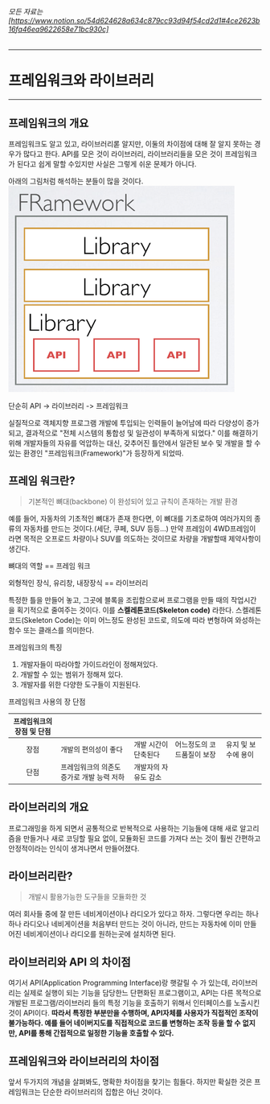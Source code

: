###### 모든 자료는[https://www.notion.so/54d624628a634c879cc93d94f54cd2d1#4ce2623b16fa46ea9622658e71bc930c]

* * * 
# 프레임워크와 라이브러리


* * *

## 프레임워크의 개요
프레임워크도 알고 있고, 라이브러리롣 알지만, 이둘의 차이점에 대해 잘 알지 못하는 경우가 많다고 한다. 
API를 모은 것이 라이브러리, 라이브러리들을 모은 것이 프레임워크가 된다고 쉽게 말할 수있지만 
사실은 그렇게 쉬운 문제가 아니다.


아래의 그림처럼 해석하는 분들이 많을 것이다.
<img src="./fr1.png" width = "450px" height="auto">


단순히 API -> 라이브러리 -> 프레임워크  

실질적으로 객체지향 프로그램 개발에 투입되는 인력들이 늘어남에 따라 다양성이 증가되고, 결과적으로 "전체 시스템의 통합성 및 일관성이 부족하게 되었다."
이를 해결하기 위해 개발자들의 자유를 억압하는 대신, 갖추어진 틀안에서 일관된 보수 및 개발을 할 수 있는 환경인 "프레임워크(Framework)"가 등장하게 되었따.

## 프레임 워크란?
> 기본적인 뼈대(backbone) 이 완성되어 있고 규칙이 존재하는 개발 환경

예를 들어, 자동차의 기초적인 뼈대가 존재 한다면, 이 뼈대를 기초로하여 여러가지의 종류의 자동차를 만드는 것이다.(세단, 쿠페, SUV 등등...)
만약 프레임이 4WD프레임이라면 목적은 오프로드 차량이나 SUV를 의도하는 것이므로 차량을 개발할때 제약사항이 생긴다.


뼈대의 역할 == 프레임 워크


외형적인 장식, 유리창, 내장장식 == 라이브러리


특정한 틀을 만들어 놓고, 그곳에 블록을 조립함으로써 프로그램을 만들 때의 작업시간을 획기적으로 줄여주는 것이다. 이를 **스켈레톤코드(Skeleton code)** 라한다.
스켈레톤 코드(Skeleton Code)는 이미 어느정도 완성된 코드로, 의도에 따라 변형하여 와성하는 함수 또는 클래스를 의미한다.

프레임워크의 특징
1. 개발자들이 따라야할 가이드라인이 정해져있다.
2. 개발할 수 있는 범위가 정해져 있다.
3. 개발자를 위한 다양한 도구들이 지원된다.

프레임워크 사용의 장 단점

| 프레임워크의 장점 및 단점 |  | | | |
:---:| :--- | :--- | :--- | :--- | 
장점 | 개발의 편의성이 좋다 |  개발 시간이 단축된다 | 어느정도의 코드품질이 보장 | 유지 및 보수에 용이
단점 | 프레임워크의 의존도 증가로 개발 능력 저하 | 개발자의 자유도 감소


## 라이브러리의 개요
프로그래밍을 하게 되면서 공통적으로 반복적으로 사용하는 기능들에 대해 새로 알고리즘을 만들거나 새로 코딩할 필요 없이, 모듈화된 코드를 가져다 쓰는 것이 훨씬 간편하고
안정적이라는 인식이 생겨나면서 만들어졌다.

## 라이브러리란?
> 개발시 활용가능한 도구들을 모듈화한 것

여러 회사들 중에 잘 만든 네비게이션이나 라디오가 있다고 하자. 그렇다면 우리는 하나하나 라디오나 네비게이션을 처음부터 만드는 것이 아니라, 만드는 자동차에 
이미 만들어진 네비게이션이나 라디오를 원하는곳에 설치하면 된다.

## 라이브러리와 API 의 차이점
여기서  API(Application Programming Interface)랑 햇갈릴 수 가 있는데, 라이브러리는 실제로 실행이 되는 기능을 담당한느 단편화된 프로그램이고, API는 다른 목적으로
개발된 프로그램/라이브러리 들의 특정 기능을 호출하기 위해서 인터페이스를 노출시킨 것이 API이다. **따라서 특정한 부분만을 수행하며, API자체를 사용자가 직접적인 조작이 불가능하다. 예를 들어
네이버지도를 직접적으로 코드를 변형하는 조작 등을 할 수 없지만, API를 통해 간접적으로 일정한 기능을 호출할 수 있다.**

## 프레임워크와 라이브러리의 차이점
앞서 두가지의 개념을 살펴봐도, 명확한 차이점을 찾기는 힘들다. 하지만 확실한 것은 프레임워크는 단순한 라이브러리의 집합은 아닌 것이다.